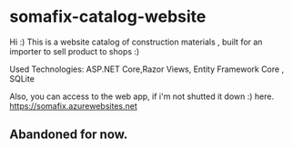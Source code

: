 # somafix-catalog-website
Hi :)
This is a website catalog of construction materials , built for an importer to sell product to shops :)

Used Technologies:  ASP.NET Core,Razor Views, Entity Framework Core , SQLite

Also, you can access to the web app, if i'm not shutted it down :) here. https://somafix.azurewebsites.net

## Abandoned for now.
